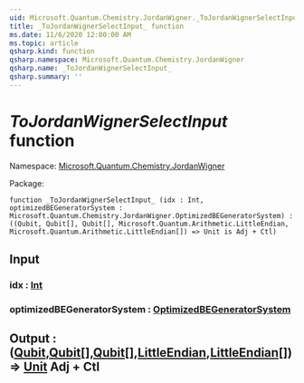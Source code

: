 ```yaml
---
uid: Microsoft.Quantum.Chemistry.JordanWigner._ToJordanWignerSelectInput_
title: _ToJordanWignerSelectInput_ function
ms.date: 11/6/2020 12:00:00 AM
ms.topic: article
qsharp.kind: function
qsharp.namespace: Microsoft.Quantum.Chemistry.JordanWigner
qsharp.name: _ToJordanWignerSelectInput_
qsharp.summary: ''
---
```


# _ToJordanWignerSelectInput_ function

Namespace: [Microsoft.Quantum.Chemistry.JordanWigner](xref:Microsoft.Quantum.Chemistry.JordanWigner)

Package: [](https://nuget.org/packages/)




```qsharp
function _ToJordanWignerSelectInput_ (idx : Int, optimizedBEGeneratorSystem : Microsoft.Quantum.Chemistry.JordanWigner.OptimizedBEGeneratorSystem) : ((Qubit, Qubit[], Qubit[], Microsoft.Quantum.Arithmetic.LittleEndian, Microsoft.Quantum.Arithmetic.LittleEndian[]) => Unit is Adj + Ctl)
```


## Input

### idx : [Int](xref:microsoft.quantum.lang-ref.int)




### optimizedBEGeneratorSystem : [OptimizedBEGeneratorSystem](xref:Microsoft.Quantum.Chemistry.JordanWigner.OptimizedBEGeneratorSystem)





## Output : ([Qubit](xref:microsoft.quantum.lang-ref.qubit),[Qubit](xref:microsoft.quantum.lang-ref.qubit)[],[Qubit](xref:microsoft.quantum.lang-ref.qubit)[],[LittleEndian](xref:Microsoft.Quantum.Arithmetic.LittleEndian),[LittleEndian](xref:Microsoft.Quantum.Arithmetic.LittleEndian)[]) => [Unit](xref:microsoft.quantum.lang-ref.unit) Adj + Ctl

